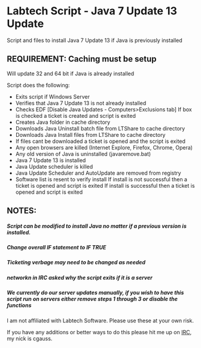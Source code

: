 # Labtech Script - Java 7 Update 13 Update


Script and files to install Java 7 Update 13 if Java is previously installed


## REQUIREMENT: Caching must be setup


Will update 32 and 64 bit if Java is already installed

Script does the following:
* Exits script if Windows Server 
* Verifies that Java 7 Update 13 is not already installed
* Checks EDF [Disable Java Updates - Computers>Exclusions tab]
    If box is checked a ticket is created and script is exited
* Creates Java folder in cache directory
* Downloads Java Uninstall batch file from LTShare to cache directory
* Downloads Java Install files from LTShare to cache directory
* If files cant be downloaded a ticket is opened and the script is exited
* Any open browsers are killed (Internet Explore, Firefox, Chrome, Opera)
* Any old version of Java is uninstalled (javaremove.bat)
* Java 7 Update 13 is installed
* Java Update scheduler is killed
* Java Update Scheduler and AutoUpdate are removed from registry
* Software list is resent to verify install
    If install is not successful then a ticket is opened and script is exited
    If install is successful then a ticket is opened and script is exited



## NOTES:

##### Script can be modified to install Java no matter if a previous version is installed.
##### Change overall IF statement to **_IF TRUE_**
##### Ticketing verbage may need to be changed as needed

##### networkn in IRC asked why the script exits if it is a server
##### We currently do our server updates manually, if you wish to have this script run on servers either remove steps 1 through 3 or disable the functions

I am not affiliated with Labtech Software. Please use these at your own risk. 

If you have any additions or better ways to do this please hit me up on [IRC](http://webchat.freenode.net/?nick=reddit_user_.&channels=%23%23labtech&uio=d4), my nick is cgauss.